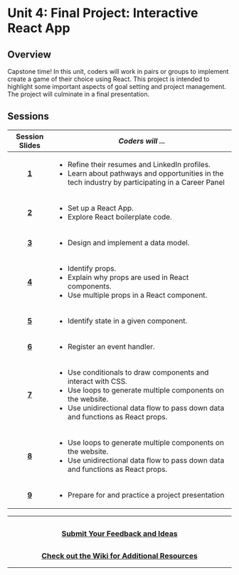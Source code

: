 # Unit 4: Final Project: Interactive React App

## Overview
Capstone time! In this unit, coders will work in pairs or groups to implement create a game of their choice using React. This project is intended to highlight some important aspects of goal setting and project management. The project will culminate in a final presentation.

## Sessions 
|Session Slides|*Coders will ...*|
|:-------:|-------|
|**[1](https://docs.google.com/presentation/d/1bS_vCETK7QzCK1zT-XojQ3G3IVMhpJ9yORsS2CW5hLc/edit#slide=id.g13edbada7f2_0_645)**|<ul><li>Refine their resumes and LinkedIn profiles. </li><li>Learn about pathways and opportunities in the tech industry by participating in a Career Panel </li>|
|**[2]()**|<ul><li>Set up a React App. </li><li>Explore React boilerplate code. </li>|
|**[3]()**|<ul><li>Design and implement a data model. </li></ul> |
|**[4]()**|<ul><li>Identify props. </li><li>Explain why props are used in React components. </li><li>Use multiple props in a React component. </li></ul> |
|**[5]()**|<ul><li>Identify state in a given component. </li></ul> |
|**[6]()**|<ul><li>Register an event handler. </li> |
|**[7]()**|<ul><li>Use conditionals to draw components and interact with CSS. </li><li>Use loops to generate multiple components on the website. </li> <li>Use unidirectional data flow to pass down data and functions as React props.</li></ul>|
|**[8]()**|<ul><li>Use loops to generate multiple components on the website. </li> <li>Use unidirectional data flow to pass down data and functions as React props.</li></ul>|
|**[9]()**|<ul><li>Prepare for and practice a project presentation</li></ul>|

---
## <h3 align="center"><a href="https://docs.google.com/forms/d/e/1FAIpQLSc4oUNSthmU63TqlzUOOWd3buX3tGVIPRNDm0tsLB_nOONRLQ/viewform">Submit Your Feedback and Ideas</a></h3>

## <h3 align="center"><a href="https://github.com/itscodenation/curriculum-22-23/wiki">Check out the Wiki for Additional Resources</a></h3>

---
